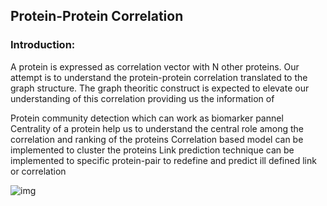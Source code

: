 
## Protein-Protein Correlation
### Introduction:
A protein is expressed as correlation vector with N other proteins. Our attempt is to understand the protein-protein correlation translated to the graph structure. The graph theoritic construct is expected to elevate our understanding of this correlation providing us the information of

Protein community detection which can work as biomarker pannel
Centrality of a protein help us to understand the central role among the correlation and ranking of the proteins
Correlation based model can be implemented to cluster the proteins
Link prediction technique can be implemented to specific protein-pair to redefine and predict ill defined link or correlation

![img]("./network_0.5.png")
